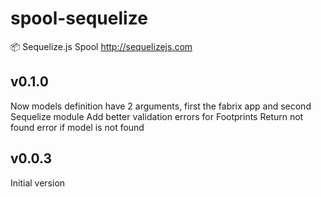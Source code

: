 # spool-sequelize
:package: Sequelize.js Spool http://sequelizejs.com


## v0.1.0
Now models definition have 2 arguments, first the fabrix app and second Sequelize module
Add better validation errors for Footprints
Return not found error if model is not found

## v0.0.3
Initial version 
